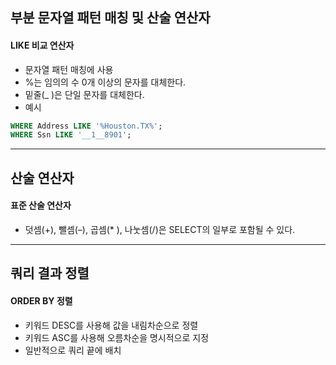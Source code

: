 ## 부분 문자열 패턴 매칭 및 산술 연산자
#### LIKE 비교 연산자
- 문자열 패턴 매칭에 사용
- %는 임의의 수 0개 이상의 문자를 대체한다.
- 밑줄(_ )은 단일 문자를 대체한다.
- 예시
```SQL
WHERE Address LIKE '%Houston.TX%';
WHERE Ssn LIKE '__1__8901';
```

---
## 산술 연산자
#### 표준 산술 연산자
- 덧셈(+), 뺄셈(–), 곱셈(* ), 나눗셈(/)은 SELECT의 일부로 포함될 수 있다.

---
## 쿼리 결과 정렬
#### ORDER BY 정렬
- 키워드 DESC를 사용해 값을 내림차순으로 정렬
- 키워드 ASC를 사용해 오름차순을 명시적으로 지정
- 일반적으로 쿼리 끝에 배치
```
```